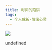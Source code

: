 ```yaml
---
title: 时间的陷阱
tags:
  - 个人成长-情绪心灵
---
```


![](https://cdn.weread.qq.com/weread/cover/41/YueWen_41387655/s_YueWen_41387655.jpg)

undefined